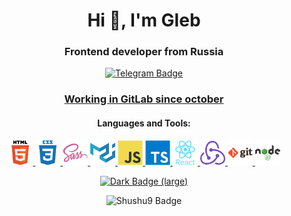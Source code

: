 <h1 align="center">Hi 👋, I'm Gleb</h1>
<h3 align="center">Frontend developer from Russia</h3>

<div id="badges" align="center" >
   <a href="https://t.me/glebpokotilo">
    <img src="https://img.shields.io/badge/Telegram-1A1B26?style=for-the-badge&logo=telegram&logoColor=white" alt="Telegram Badge"/>
   </a>
<!--    <a href="https://Shushu9.github.io/Portfolio/">
     <img src="https://img.shields.io/badge/Portfolio-1A1B26?style=for-the-badge&logo=javascript&logoColor=white" alt="LinkedIn Badge"/>
   </a> -->
</div>


<div align="center" >
<a href="https://gitlab.com/pokotilo.gleb1">
<h3  align="center"> Working in GitLab since october </h3>
</a>
</div>

<!--  <h3 align="center"> In search of a Frontend Developer job.</h3> -->

<h4 align="center">Languages and Tools:</h4>
<p align="center"> 
<a href="https://www.w3.org/html/" target="_blank" rel="noreferrer"> 
      <img src="https://raw.githubusercontent.com/devicons/devicon/master/icons/html5/html5-original-wordmark.svg" alt="html5" width="40" height="40"/> 
</a> 
<a href="https://www.w3.org/Style/CSS/" target="_blank" rel="noreferrer"> 
      <img src="https://github.com/devicons/devicon/blob/master/icons/css3/css3-plain-wordmark.svg" alt="CSS3" width="40" height="40"/> 
</a> 
<a href="https://sass-lang.com" target="_blank" rel="noreferrer"> 
   <img src="https://raw.githubusercontent.com/devicons/devicon/master/icons/sass/sass-original.svg" alt="sass" width="40" height="40"/> 
</a> 
<a href="https://mui.com/" target="_blank" rel="noreferrer"> 
      <img src="https://github.com/devicons/devicon/blob/master/icons/materialui/materialui-original.svg" alt="MUI" width="40" height="40"/> 
</a> 
   <a href="https://developer.mozilla.org/en-US/docs/Web/JavaScript" target="_blank" rel="noreferrer"> 
      <img src="https://raw.githubusercontent.com/devicons/devicon/master/icons/javascript/javascript-original.svg" alt="javascript" width="40" height="40"/>
   </a> 
   <a href="https://www.typescriptlang.org/" target="_blank" rel="noreferrer"> 
      <img src="https://raw.githubusercontent.com/devicons/devicon/master/icons/typescript/typescript-original.svg" alt="typescript" width="40" height="40"/>
   </a>  
   <a href="https://reactjs.org/" target="_blank" rel="noreferrer">
      <img src="https://raw.githubusercontent.com/devicons/devicon/master/icons/react/react-original-wordmark.svg" alt="react" width="40" height="40"/> 
   </a>
   <a href="https://redux.js.org/" target="_blank" rel="noreferrer"> 
      <img src="https://raw.githubusercontent.com/devicons/devicon/master/icons/redux/redux-original.svg" alt="redux" width="40" height="40"/> 
    </a>
   <a href="https://git-scm.com/" target="_blank" rel="noreferrer"> 
      <img src="https://github.com/devicons/devicon/blob/master/icons/git/git-original-wordmark.svg" alt="git" width="40" height="40"/> 
    </a> 
    <a href="https://nodejs.org" target="_blank" rel="noreferrer"> 
      <img src="https://raw.githubusercontent.com/devicons/devicon/master/icons/nodejs/nodejs-original-wordmark.svg" alt="nodejs" width="40" height="40"/> 
    </a>
 
</p>

<p align="center">
  <a href="https://www.codewars.com/users/Shushu9" target="_blank">
    <img alt="Dark Badge (large)" class="hidden dark:block" src="https://www.codewars.com/users/Shushu9/badges/large">
  </a>
</p>

<p align="center"> <img src="https://komarev.com/ghpvc/?username=Shushu9&label=Profile%20views&color=0e75b6&style=flat" alt="Shushu9 Badge" /> </p>
